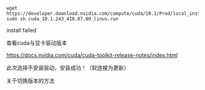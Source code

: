 ```
wget https://developer.download.nvidia.com/compute/cuda/10.1/Prod/local_installers/cuda_10.1.243_418.87.00_linux.run
sudo sh cuda_10.1.243_418.87.00_linux.run
```
install failed

查看cuda与显卡驱动版本

https://docs.nvidia.com/cuda/cuda-toolkit-release-notes/index.html

此次选择不安装驱动，安装成功！（软连接为更新）


关于切换版本的方法

